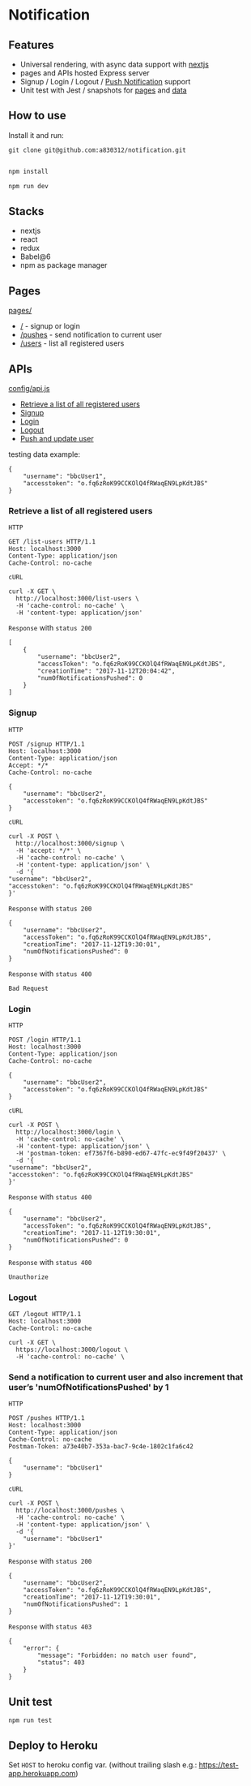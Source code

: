 # Notification


## Features
* Universal rendering, with async data support with [nextjs](https://zeit.co/blog/next4)
* pages and APIs hosted Express server
* Signup / Login / Logout / [Push Notification](https://docs.pushbullet.com/#create-push) support
* Unit test with Jest / snapshots for [pages](https://github.com/a830312/notification/tree/master/pages/__tests__) and [data](https://github.com/a830312/notification/tree/master/data/__tests__)



## How to use

Install it and run:


`git clone git@github.com:a830312/notification.git`

```bash

npm install

npm run dev

```

## Stacks
* nextjs
* react
* redux
* Babel@6
* npm as package manager


## Pages
[pages/](https://github.com/a830312/notification/tree/master/pages)
* [/](https://github.com/a830312/notification/blob/master/pages/index.js) - signup or login
* [/pushes](https://github.com/a830312/notification/blob/master/pages/pushes.js) - send notification to current user
* [/users](https://github.com/a830312/notification/blob/master/pages/users.js) - list all registered users

## APIs
[config/api.js](https://github.com/a830312/notification/blob/master/config/api.js)
* [Retrieve a list of all registered users](https://github.com/a830312/notification/blob/master/README.md#list-users)
* [Signup](https://github.com/a830312/notification/blob/master/README.md#signup)
* [Login](https://github.com/a830312/notification/blob/master/README.md#login)
* [Logout](https://github.com/a830312/notification/blob/master/README.md#logout)
* [Push and update user](https://github.com/a830312/notification/blob/master/README.md#send-a-notification-to-current-user-and-also-increment-that-users-numofnotificationspushed-by-1)

testing data example:
```
{
	"username": "bbcUser1",
	"accesstoken": "o.fq6zRoK99CCKOlQ4fRWaqEN9LpKdtJBS"
}
```

### Retrieve a list of all registered users

`HTTP`
```
GET /list-users HTTP/1.1
Host: localhost:3000
Content-Type: application/json
Cache-Control: no-cache
```

`cURL`
```
curl -X GET \
  http://localhost:3000/list-users \
  -H 'cache-control: no-cache' \
  -H 'content-type: application/json'
```

`Response` with `status 200`

```
[
    {
        "username": "bbcUser2",
        "accessToken": "o.fq6zRoK99CCKOlQ4fRWaqEN9LpKdtJBS",
        "creationTime": "2017-11-12T20:04:42",
        "numOfNotificationsPushed": 0
    }
]
```


### Signup

`HTTP`
```
POST /signup HTTP/1.1
Host: localhost:3000
Content-Type: application/json
Accept: */*
Cache-Control: no-cache

{
    "username": "bbcUser2",
    "accesstoken": "o.fq6zRoK99CCKOlQ4fRWaqEN9LpKdtJBS"
}
```

`cURL`
```
curl -X POST \
  http://localhost:3000/signup \
  -H 'accept: */*' \
  -H 'cache-control: no-cache' \
  -H 'content-type: application/json' \
  -d '{
"username": "bbcUser2",
"accesstoken": "o.fq6zRoK99CCKOlQ4fRWaqEN9LpKdtJBS"
}'

```

`Response` with `status 200`
```
{
    "username": "bbcUser2",
    "accessToken": "o.fq6zRoK99CCKOlQ4fRWaqEN9LpKdtJBS",
    "creationTime": "2017-11-12T19:30:01",
    "numOfNotificationsPushed": 0
}
```

`Response` with `status 400`

```
Bad Request
```


### Login

`HTTP`
```
POST /login HTTP/1.1
Host: localhost:3000
Content-Type: application/json
Cache-Control: no-cache

{
    "username": "bbcUser2",
    "accesstoken": "o.fq6zRoK99CCKOlQ4fRWaqEN9LpKdtJBS"
}
```

`cURL`
```
curl -X POST \
  http://localhost:3000/login \
  -H 'cache-control: no-cache' \
  -H 'content-type: application/json' \
  -H 'postman-token: ef7367f6-b890-ed67-47fc-ec9f49f20437' \
  -d '{
"username": "bbcUser2",
"accesstoken": "o.fq6zRoK99CCKOlQ4fRWaqEN9LpKdtJBS"
}'

```

`Response` with `status 400`
```
{
    "username": "bbcUser2",
    "accessToken": "o.fq6zRoK99CCKOlQ4fRWaqEN9LpKdtJBS",
    "creationTime": "2017-11-12T19:30:01",
    "numOfNotificationsPushed": 0
}
```

`Response` with `status 400`

```
Unauthorize
```


### Logout
```
GET /logout HTTP/1.1
Host: localhost:3000
Cache-Control: no-cache

curl -X GET \
  https://localhost:3000/logout \
  -H 'cache-control: no-cache' \

```

### Send a notification to current user and also increment that user’s 'numOfNotificationsPushed' by 1

`HTTP`
```
POST /pushes HTTP/1.1
Host: localhost:3000
Content-Type: application/json
Cache-Control: no-cache
Postman-Token: a73e40b7-353a-bac7-9c4e-1802c1fa6c42

{
	"username": "bbcUser1"
}
```

`cURL`
```
curl -X POST \
  http://localhost:3000/pushes \
  -H 'cache-control: no-cache' \
  -H 'content-type: application/json' \
  -d '{
	"username": "bbcUser1"
}'

```

`Response` with `status 200`
```
{
    "username": "bbcUser2",
    "accessToken": "o.fq6zRoK99CCKOlQ4fRWaqEN9LpKdtJBS",
    "creationTime": "2017-11-12T19:30:01",
    "numOfNotificationsPushed": 1
}
```

`Response` with `status 403`
```
{
    "error": {
        "message": "Forbidden: no match user found",
        "status": 403
    }
}
```

## Unit test

`npm run test`


## Deploy to Heroku

Set `HOST` to heroku config var. (without trailing slash e.g.: https://test-app.herokuapp.com)


